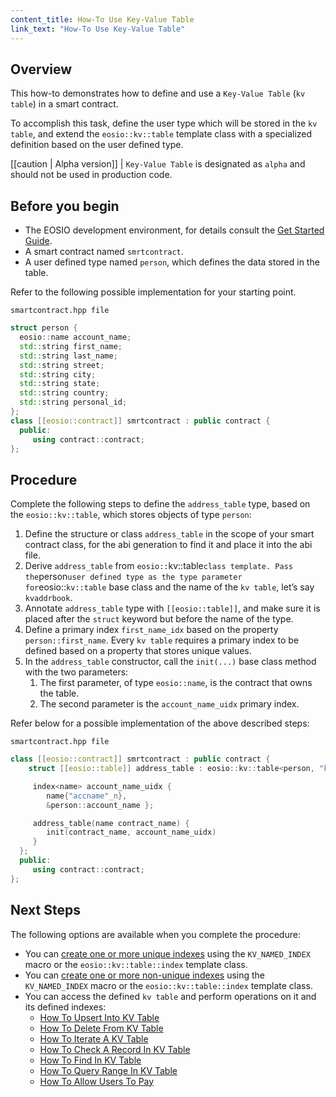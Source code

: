 ```yaml
---
content_title: How-To Use Key-Value Table
link_text: "How-To Use Key-Value Table"
---
```


## Overview

This how-to demonstrates how to define and use a `Key-Value Table` (`kv table`) in a smart contract.

To accomplish this task, define the user type which will be stored in the `kv table`, and extend the `eosio::kv::table` template class with a specialized definition based on the user defined type.

[[caution | Alpha version]]
| `Key-Value Table` is designated as `alpha` and should not be used in production code.

## Before you begin

* The EOSIO development environment, for details consult the [Get Started Guide](https://developers.eos.io/welcome/latest/getting-started-guide/index).
* A smart contract named `smrtcontract`.
* A user defined type named `person`, which defines the data stored in the table.

Refer to the following possible implementation for your starting point.

`smartcontract.hpp file`

```cpp
struct person {
  eosio::name account_name;
  std::string first_name;
  std::string last_name;
  std::string street;
  std::string city;
  std::string state;
  std::string country;
  std::string personal_id;
};
class [[eosio::contract]] smrtcontract : public contract {
  public:
     using contract::contract;
};
```

## Procedure

Complete the following steps to define the `address_table` type, based on the `eosio::kv::table`, which stores objects of type `person`:

1. Define the structure or class `address_table` in the scope of your smart contract class, for the abi generation to find it and place it into the abi file.
2. Derive `address_table` from `eosio::`kv::table` class template. Pass the `person` user defined type as the type parameter for `eosio::`kv::table` base class and the name of the `kv table`, let’s say `kvaddrbook`.
3. Annotate `address_table` type with `[[eosio::table]]`, and make sure it is placed after the `struct` keyword but before the name of the type.
4. Define a primary index `first_name_idx` based on the property `person::first_name`. Every `kv table` requires a primary index to be defined based on a property that stores unique values.
5. In the `address_table` constructor, call the `init(...)` base class method with the two parameters:
    1. The first parameter, of type `eosio::name`, is the contract that owns the table.
    2. The second parameter is the `account_name_uidx` primary index.

Refer below for a possible implementation of the above described steps:

`smartcontract.hpp file`

```cpp
class [[eosio::contract]] smrtcontract : public contract {
    struct [[eosio::table]] address_table : eosio::kv::table<person, "kvaddrbook"_n> {

     index<name> account_name_uidx {
        name{"accname"_n},
        &person::account_name };

     address_table(name contract_name) {
        init(contract_name, account_name_uidx)
     }
  };
  public:
     using contract::contract;
};
```

## Next Steps

The following options are available when you complete the procedure:

* You can [create one or more unique indexes](20_how-to-create-indexes-kv-table.md) using the `KV_NAMED_INDEX` macro or the `eosio::kv::table::index` template class.
* You can [create one or more non-unique indexes](20_how-to-create-indexes-kv-table.md) using the `KV_NAMED_INDEX` macro or the `eosio::kv::table::index` template class.
* You can access the defined `kv table` and perform operations on it and its defined indexes:
  * [How To Upsert Into KV Table](./30_how-to-upsert-into-kv-table.md)
  * [How To Delete From KV Table](./40_how-to-delete-from-kv-table.md)
  * [How To Iterate A KV Table](./50_how-to-iterate-kv-table.md)
  * [How To Check A Record In KV Table](./60_how-to-check-a-record-kv-table.md)
  * [How To Find In KV Table](./70_how-to-find-in-kv-table.md)
  * [How To Query Range In KV Table](./80_how-to-query-range-in-kv-table.md)
  * [How To Allow Users To Pay](./90_how-to-allow-users-to-pay-kv-table.md)
